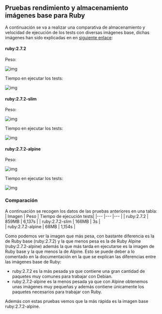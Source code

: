 ## Pruebas rendimiento y almacenamiento imágenes base para Ruby
A continuación se va a realizar una comparativa de almacenamiento y velocidad de ejecución de los tests con diversas imágenes base, dichas imágenes han sido explicadas en en [siguiente enlace](https://github.com/antoniocuadros/WhenToClass/blob/master/docs/Docker/Imagenes_base.md):
#### ruby:2.7.2
Peso:

![img](https://github.com/antoniocuadros/WhenToClass/blob/master/docs/Docker/images/base/peso.png)

Tiempo en ejecutar los tests:

![img](https://github.com/antoniocuadros/WhenToClass/blob/master/docs/Docker/images/base/tiempo.png)

#### ruby:2.7.2-slim
Peso:

![img](https://github.com/antoniocuadros/WhenToClass/blob/master/docs/Docker/images/slim/peso.png)

Tiempo en ejecutar los tests:

![img](https://github.com/antoniocuadros/WhenToClass/blob/master/docs/Docker/images/slim/tiempo.png)

#### ruby:2.7.2-alpine
Peso:

![img](https://github.com/antoniocuadros/WhenToClass/blob/master/docs/Docker/images/alpine/peso.png)

Tiempo en ejecutar los tests:

![img](https://github.com/antoniocuadros/WhenToClass/blob/master/docs/Docker/images/alpine/tiempo.png)

### Comparación
A continuación se recogen los datos de las pruebas anteriores en una tabla:
| Imagen            | Peso  | Tiempo de ejecución tests|
|---                |---    |---                       |
| ruby:2.7.2        | 859MB | 6,137s                   | 
| ruby:2.7.2-slim   | 166MB | 3s                       |  
| ruby:2.7.2-alpine | 68MB  | 1,154s                   | 

Como podemos ver la imagen que más pesa, con bastante diferencia es la de Ruby base (ruby:2.7.2) y la que menos pesa es la de Ruby Alpine (ruby:2.7.2-alpine) además la que más tarda en ejecutarse es la imagen de Ruby base y la que menos la de Alpine. Esto se puede deber a lo comentado en la documentación en la que se explican las diferencias entre las imágenes base de Ruby:
- ruby:2.7.2  es la más pesada ya que contiene una gran cantidad de paquetes muy comunes para trabajar con Debian.
- ruby:2.7.2-alpine es la menos pesada ya que con Alpine obtenemos unas imágenes muy pequeñas y además contiene únicamente los paquetes necesarios para trabajar con Ruby.

Además con estas pruebas vemos que la más rápida es la imagen base ruby:2.7.2-alpine.